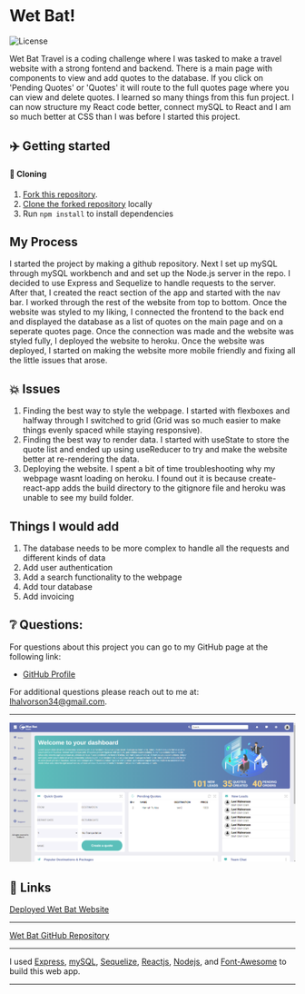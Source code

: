 # Wet Bat!

![License](https://img.shields.io/badge/license-MIT-blue.svg "License Badge")

Wet Bat Travel is a coding challenge where I was tasked to make a travel website with a strong fontend and backend. There is a main page with components to view and add quotes to the database. If you click on 'Pending Quotes' or 'Quotes' it will route to the full quotes page where you can view and delete quotes. I learned so many things from this fun project. I can now structure my React code better, connect mySQL to React and I am so much better at CSS than I was before I started this project.

## ✈️ Getting started

#### 🐑 Cloning

1. [Fork this repository](https://help.github.com/en/articles/fork-a-repo).
2. [Clone the forked repository](https://help.github.com/en/articles/cloning-a-repository) locally
3. Run `npm install` to install dependencies

## My Process

I started the project by making a github repository. Next I set up mySQL through mySQL workbench and and set up the Node.js server in the repo. I decided to use Express and Sequelize to handle requests to the server. After that, I created the react section of the app and started with the nav bar. I worked through the rest of the website from top to bottom. Once the website was styled to my liking, I connected the frontend to the back end and displayed the database as a list of quotes on the main page and on a seperate quotes page. Once the connection was made and the website was styled fully, I deployed the website to heroku. Once the website was deployed, I started on making the website more mobile friendly and fixing all the little issues that arose.

## 💥 Issues

1.  Finding the best way to style the webpage. I started with flexboxes and halfway through I switched to grid (Grid was so much easier to make things evenly spaced while staying responsive).
2.  Finding the best way to render data. I started with useState to store the quote list and ended up using useReducer to try and make the website better at re-rendering the data.
3.  Deploying the website. I spent a bit of time troubleshooting why my webpage wasnt loading on heroku. I found out it is because create-react-app adds the build directory to the gitignore file and heroku was unable to see my build folder.

## Things I would add

1. The database needs to be more complex to handle all the requests and different kinds of data
2. Add user authentication
3. Add a search functionality to the webpage
4. Add tour database
5. Add invoicing

## ❔ Questions:

For questions about this project you can go to my GitHub page at the following link:

- [GitHub Profile](https://github.com/Halvosaurus34)

For additional questions please reach out to me at: lhalvorson34@gmail.com.

---

![Website Screenshot](./Capture.PNG)

## 🎯 Links

[Deployed Wet Bat Website](https://shielded-badlands-63088.herokuapp.com/)

---

[Wet Bat GitHub Repository](https://github.com/Halvosaurus34/wet-bat-challenge)

---

I used [Express](https://www.npmjs.com/package/express), [mySQL](https://dev.mysql.com/doc/), [Sequelize](https://sequelize.org/), [Reactjs](https://reactjs.org/), [Nodejs](https://nodejs.org/en/), and [Font-Awesome](https://fontawesome.com/) to build this web app.

---
